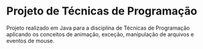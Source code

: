 # Projeto de Técnicas de Programação
 Projeto realizado em Java para a disciplina de Técnicas de Programação aplicando os conceitos de animação, exceção, manipulação de arquivos e eventos de mouse.
